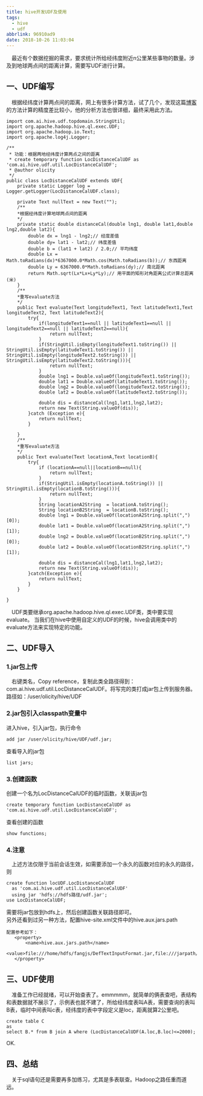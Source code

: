 ```yaml
---
title: hive开发UDF及使用
tags:
  - hive
  - udf
abbrlink: 96910ad9
date: 2018-10-26 11:03:04
---
```

&emsp;最近有个数据挖掘的需求，要求统计所给经纬度附近n公里某些事物的数量。涉及到地球两点间的距离计算，需要写UDF进行计算。
<!--more-->
## 一、UDF编写
&emsp;根据经纬度计算两点间的距离，网上有很多计算方法，试了几个，发现这篇[博客](https://blog.csdn.net/u011001084/article/details/52980834)的方法计算的精度差比较小，他的分析方法也很详细，最终采用此方法。
```
import com.ai.hive.udf.topdomain.StringUtil;
import org.apache.hadoop.hive.ql.exec.UDF;
import org.apache.hadoop.io.Text;
import org.apache.log4j.Logger;

/**
 * 功能：根据两地经纬度计算两点之间的距离
 * create temporary function LocDistanceCalUDF as 'com.ai.hive.udf.util.LocDistanceCalUDF';
 * @author olicity
 */
public class LocDistanceCalUDF extends UDF{
    private static Logger log = Logger.getLogger(LocDistanceCalUDF.class);

    private Text nullText = new Text("");
    /**
    *根据经纬度计算地球两点间的距离
    */
    private static double distanceCal(double lng1, double lat1,double lng2,double lat2){
        double dx = lng1 - lng2;// 经度差值
        double dy= lat1 - lat2;// 纬度差值
        double b = (lat1 + lat2) / 2.0;// 平均纬度
        double Lx = Math.toRadians(dx)*6367000.0*Math.cos(Math.toRadians(b));// 东西距离
        double Ly = 6367000.0*Math.toRadians(dy);// 南北距离
        return Math.sqrt(Lx*Lx+Ly*Ly);// 用平面的矩形对角距离公式计算总距离(米)
    }
    /**
    *重写evaluate方法
    */
    public Text evaluate(Text longitudeText1, Text latitudeText1,Text longitudeText2, Text latitudeText2){
        try{
            if(longitudeText1==null || latitudeText1==null || longitudeText2==null || latitudeText2==null){
                return nullText;
            }
            if(StringUtil.isEmpty(longitudeText1.toString()) || StringUtil.isEmpty(latitudeText1.toString()) || StringUtil.isEmpty(longitudeText2.toString()) || StringUtil.isEmpty(latitudeText2.toString())){
                return nullText;
            }
            double lng1 = Double.valueOf(longitudeText1.toString());
            double lat1 = Double.valueOf(latitudeText1.toString());
            double lng2 = Double.valueOf(longitudeText2.toString());
            double lat2 = Double.valueOf(latitudeText2.toString());

            double dis = distanceCal(lng1,lat1,lng2,lat2);
            return new Text(String.valueOf(dis));
        }catch (Exception e){
            return nullText;
        }

    }
    /**
    *重写evaluate方法
    */
    public Text evaluate(Text locationA,Text locationB){
        try{
            if (locationA==null||locationB==null){
                return nullText;
            }
            if(StringUtil.isEmpty(locationA.toString()) || StringUtil.isEmpty(locationB.toString())){
                return nullText;
            }
            String locationA2String  = locationA.toString();
            String locationB2String  = locationB.toString();
            double lng1 = Double.valueOf(locationA2String.split(",")[0]);
            double lat1 = Double.valueOf(locationA2String.split(",")[1]);
            double lng2 = Double.valueOf(locationB2String.split(",")[0]);
            double lat2 = Double.valueOf(locationB2String.split(",")[1]);

            double dis = distanceCal(lng1,lat1,lng2,lat2);
            return new Text(String.valueOf(dis));
        }catch(Exception e){
            return nullText;
        }
    }

}
```
&emsp;UDF类要继承org.apache.hadoop.hive.ql.exec.UDF类，类中要实现evaluate。 当我们在hive中使用自定义的UDF的时候，hive会调用类中的evaluate方法来实现特定的功能。  

## 二、UDF导入
### 1.jar包上传
&emsp;右键类名，Copy reference，复制此类全路径得到：com.ai.hive.udf.util.LocDistanceCalUDF。将写完的类打成jar包上传到服务器。路径如：/user/olicity/hive/UDF
### 2.jar包引入classpath变量中
进入hive，引入jar包，执行命令
```
add jar /user/olicity/hive/UDF/udf.jar;
```
查看导入的jar包
```
list jars;
```
### 3.创建函数
创建一个名为LocDistanceCalUDF的临时函数，关联该jar包
```
create temporary function LocDistanceCalUDF as 'com.ai.hive.udf.util.LocDistanceCalUDF';
```
查看创建的函数
```
show functions;
```
### 4.注意
&emsp;上述方法仅限于当前会话生效，如需要添加一个永久的函数对应的永久的路径，则
```
create function locUDF.LocDistanceCalUDF 
  as 'com.ai.hive.udf.util.LocDistanceCalUDF' 
  using jar 'hdfs://hdfs路径/udf.jar';
use LocDistanceCalUDF;
```
需要将jar包放到hdfs上，然后创建函数关联路径即可。  
另外还看到过另一种方法，配置hive-site.xml文件中的hive.aux.jars.path
```
配置参考如下：
   <property>
       <name>hive.aux.jars.path</name>
       <value>file:///home/hdfs/fangjs/DefTextInputFormat.jar,file:///jarpath/test.jar</value>
   </property>
```

## 三、UDF使用
&emsp;准备工作已经就绪，可以开始查表了。emmmmm，就简单的俩表查吧，表结构和表数据就不展示了，示例表也就不建了，所给经纬度表叫A表，需要查询的表叫B表，临时中间表叫c表，经纬度的表中字段定义是loc，距离就算2公里吧。
```
create table C
as
select B.* from B join A where (LocDistanceCalUDF(A.loc,B.loc)<=2000);
```
OK.
## 四、总结
&emsp;关于sql语句还是需要再多加练习，尤其是多表联查。Hadoop之路任重而道远。
